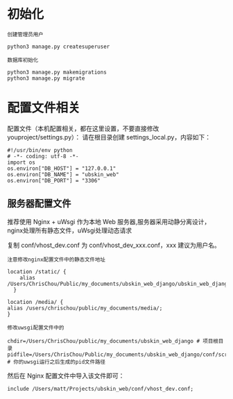 初始化
============

`创建管理员用户`
```
python3 manage.py createsuperuser
```

`数据库初始化`
```
python3 manage.py makemigrations
python3 manage.py migrate
```

配置文件相关
==========
配置文件（本机配置相关，都在这里设置，不要直接修改 youproject/settings.py）：
请在根目录创建 settings_local.py，内容如下：
```
#!/usr/bin/env python
# -*- coding: utf-8 -*-
import os
os.environ["DB_HOST"] = "127.0.0.1"
os.environ["DB_NAME"] = "ubskin_web"
os.environ["DB_PORT"] = "3306"
```

服务器配置文件
------------
推荐使用 Nginx + uWsgi 作为本地 Web 服务器,服务器采用动静分离设计，nginx处理所有静态文件，uWsgi处理动态请求

复制 conf/vhost_dev.conf 为 conf/vhost_dev_xxx.conf，xxx 建议为用户名。

`注意修改nginx配置文件中的静态文件地址`
```
location /static/ {
    alias /Users/ChrisChou/Public/my_documents/ubskin_web_django/ubskin_web_django/static/;
  }

location /media/ {
alias /users/chrischou/public/my_documents/media/;
}

```
`修改uwsgi配置文件中的`
```
chdir=/Users/ChrisChou/public/my_documents/ubskin_web_django # 项目根目录
pidfile=/Users/ChrisChou/Public/my_documents/ubskin_web_django/conf/script/uwsgi.pid # 你的uwsgi运行之后生成的pid文件路径

```

然后在 Nginx 配置文件中导入该文件即可：
```
include /Users/matt/Projects/ubskin_web/conf/vhost_dev.conf;
```